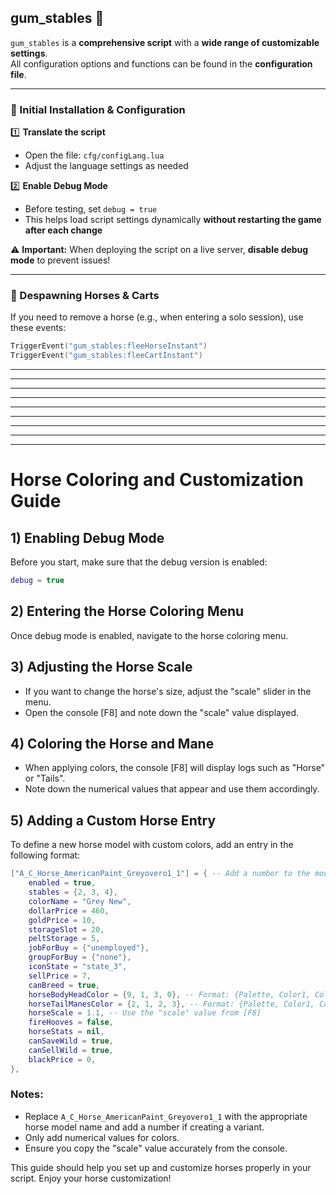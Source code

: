 
## gum_stables 🐎  

`gum_stables` is a **comprehensive script** with a **wide range of customizable settings**.  
All configuration options and functions can be found in the **configuration file**.  

---

### 📌 Initial Installation & Configuration  

1️⃣ **Translate the script**  
   - Open the file: `cfg/configLang.lua`  
   - Adjust the language settings as needed  

2️⃣ **Enable Debug Mode**  
   - Before testing, set `debug = true`  
   - This helps load script settings dynamically **without restarting the game after each change**  

⚠️ **Important:** When deploying the script on a live server, **disable debug mode** to prevent issues!  

---

### 🔄 Despawning Horses & Carts  

If you need to remove a horse (e.g., when entering a solo session), use these events:  

```lua
TriggerEvent("gum_stables:fleeHorseInstant")  
TriggerEvent("gum_stables:fleeCartInstant")  
```

---
---
---
---
---
---
---
---
---

# Horse Coloring and Customization Guide

## 1) Enabling Debug Mode
Before you start, make sure that the debug version is enabled:
```lua
debug = true
```

## 2) Entering the Horse Coloring Menu
Once debug mode is enabled, navigate to the horse coloring menu.

## 3) Adjusting the Horse Scale
- If you want to change the horse's size, adjust the "scale" slider in the menu.
- Open the console [F8] and note down the "scale" value displayed.

## 4) Coloring the Horse and Mane
- When applying colors, the console [F8] will display logs such as "Horse" or "Tails".
- Note down the numerical values that appear and use them accordingly.

## 5) Adding a Custom Horse Entry
To define a new horse model with custom colors, add an entry in the following format:

```lua
["A_C_Horse_AmericanPaint_Greyovero1_1"] = { -- Add a number to the model name (1,2,3, etc.)
    enabled = true,
    stables = {2, 3, 4},
    colorName = "Grey New",
    dollarPrice = 460,
    goldPrice = 10,
    storageSlot = 20,
    peltStorage = 5,
    jobForBuy = {"unemployed"},
    groupForBuy = {"none"},
    iconState = "state_3",
    sellPrice = 7,
    canBreed = true,
    horseBodyHeadColor = {9, 1, 3, 0}, -- Format: {Palette, Color1, Color2, Color3}
    horseTailManesColor = {2, 1, 2, 3}, -- Format: {Palette, Color1, Color2, Color3}
    horseScale = 1.1, -- Use the "scale" value from [F8]
    fireHooves = false,
    horseStats = nil,
    canSaveWild = true,
    canSellWild = true,
    blackPrice = 0,
},
```

### Notes:
- Replace `A_C_Horse_AmericanPaint_Greyovero1_1` with the appropriate horse model name and add a number if creating a variant.
- Only add numerical values for colors.
- Ensure you copy the "scale" value accurately from the console.

This guide should help you set up and customize horses properly in your script. Enjoy your horse customization!

